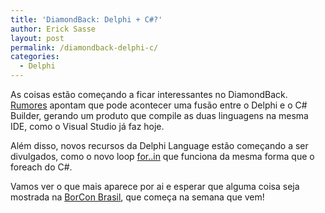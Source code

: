 ```yaml
---
title: 'DiamondBack: Delphi + C#?'
author: Erick Sasse
layout: post
permalink: /diamondback-delphi-c/
categories:
  - Delphi
---
```

As coisas est&atilde;o come&ccedil;ando a ficar interessantes no DiamondBack. [Rumores][1] apontam que pode acontecer uma fus&atilde;o entre o Delphi e o C# Builder, gerando um produto que compile as duas linguagens na mesma IDE, como o Visual Studio j&aacute; faz hoje.

Al&eacute;m disso, novos recursos da Delphi Language est&atilde;o come&ccedil;ando a ser divulgados, como o novo loop [for..in][2] que funciona da mesma forma que o foreach do C#.

Vamos ver o que mais aparece por ai e esperar que alguma coisa seja mostrada na [BorCon Brasil][3], que come&ccedil;a na semana que vem!

 [1]: http://homepages.borland.com/mswindell/2004/08/diamondback-rumors.html
 [2]: http://homepages.borland.com/dthorpe/blog/delphi/2004_08_01_archive.php#109211211041479238
 [3]: http://info.borland.com.br/borcon/